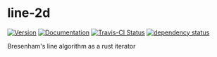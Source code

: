 # line-2d

[![Version](https://img.shields.io/crates/v/line_2d.svg)](https://crates.io/crates/line_2d)
[![Documentation](https://docs.rs/line_2d/badge.svg)](https://docs.rs/line_2d)
[![Travis-CI Status](https://travis-ci.org/stevebob/line-2d.svg?branch=master)](https://travis-ci.org/stevebob/line-2d)
[![dependency status](https://deps.rs/repo/github/stevebob/line-2d/status.svg)](https://deps.rs/repo/github/stevebob/line-2d)

Bresenham's line algorithm as a rust iterator
